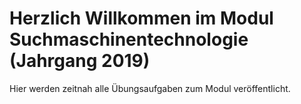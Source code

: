 # Herzlich Willkommen im Modul Suchmaschinentechnologie (Jahrgang 2019)

Hier werden zeitnah alle Übungsaufgaben zum Modul veröffentlicht.
